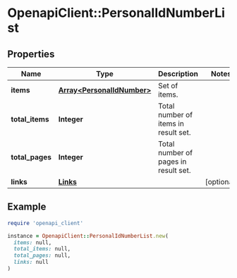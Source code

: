 # OpenapiClient::PersonalIdNumberList

## Properties

| Name | Type | Description | Notes |
| ---- | ---- | ----------- | ----- |
| **items** | [**Array&lt;PersonalIdNumber&gt;**](PersonalIdNumber.md) | Set of items. |  |
| **total_items** | **Integer** | Total number of items in result set. |  |
| **total_pages** | **Integer** | Total number of pages in result set. |  |
| **links** | [**Links**](Links.md) |  | [optional] |

## Example

```ruby
require 'openapi_client'

instance = OpenapiClient::PersonalIdNumberList.new(
  items: null,
  total_items: null,
  total_pages: null,
  links: null
)
```


